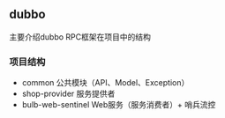 ## dubbo

主要介绍dubbo RPC框架在项目中的结构

### 项目结构

- common            公共模块（API、Model、Exception）
- shop-provider     服务提供者
- bulb-web-sentinel Web服务（服务消费者）+ 哨兵流控
